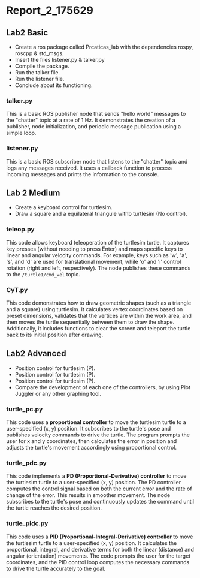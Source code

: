 # Report_2_175629

## Lab2 Basic
- Create a ros package called Prcaticas_lab with the dependencies rospy, roscpp & std_msgs. 
- Insert the files listener.py & talker.py
- Compile the package.
- Run the talker file.
- Run the listener file.
- Conclude about its functioning.

### talker.py
This is a basic ROS publisher node that sends "hello world" messages to the "chatter" topic at a rate of 1 Hz. It demonstrates the creation of a publisher, node initialization, and periodic message publication using a simple loop.

### listener.py
This is a basic ROS subscriber node that listens to the "chatter" topic and logs any messages received. It uses a callback function to process incoming messages and prints the information to the console.

## Lab 2 Medium
- Create a keyboard control for turtlesim.
- Draw a square and a equilateral triangule withb turtlesim (No control).

### teleop.py
This code allows keyboard teleoperation of the turtlesim turtle. It captures key presses (without needing to press Enter) and maps specific keys to linear and angular velocity commands. For example, keys such as 'w', 'a', 's', and 'd' are used for translational movement, while 'o' and 'i' control rotation (right and left, respectively). The node publishes these commands to the `/turtle1/cmd_vel` topic.

### CyT.py
This code demonstrates how to draw geometric shapes (such as a triangle and a square) using turtlesim. It calculates vertex coordinates based on preset dimensions, validates that the vertices are within the work area, and then moves the turtle sequentially between them to draw the shape. Additionally, it includes functions to clear the screen and teleport the turtle back to its initial position after drawing.

## Lab2 Advanced
- Position control for turtlesim (P).
- Position control for turtlesim (P).
- Position control for turtlesim (P).
- Compare the development of each one of the controllers, by using Plot Juggler or any other graphing tool.

### turtle_pc.py
This code uses a **proportional controller** to move the turtlesim turtle to a user-specified (x, y) position. It subscribes to the turtle's pose and publishes velocity commands to drive the turtle. The program prompts the user for x and y coordinates, then calculates the error in position and adjusts the turtle's movement accordingly using proportional control.

### turtle_pdc.py
This code implements a **PD (Proportional-Derivative) controller** to move the turtlesim turtle to a user-specified (x, y) position. The PD controller computes the control signal based on both the current error and the rate of change of the error. This results in smoother movement. The node subscribes to the turtle's pose and continuously updates the command until the turtle reaches the desired position.

### turtle_pidc.py
This code uses a **PID (Proportional-Integral-Derivative) controller** to move the turtlesim turtle to a user-specified (x, y) position. It calculates the proportional, integral, and derivative terms for both the linear (distance) and angular (orientation) movements. The code prompts the user for the target coordinates, and the PID control loop computes the necessary commands to drive the turtle accurately to the goal.